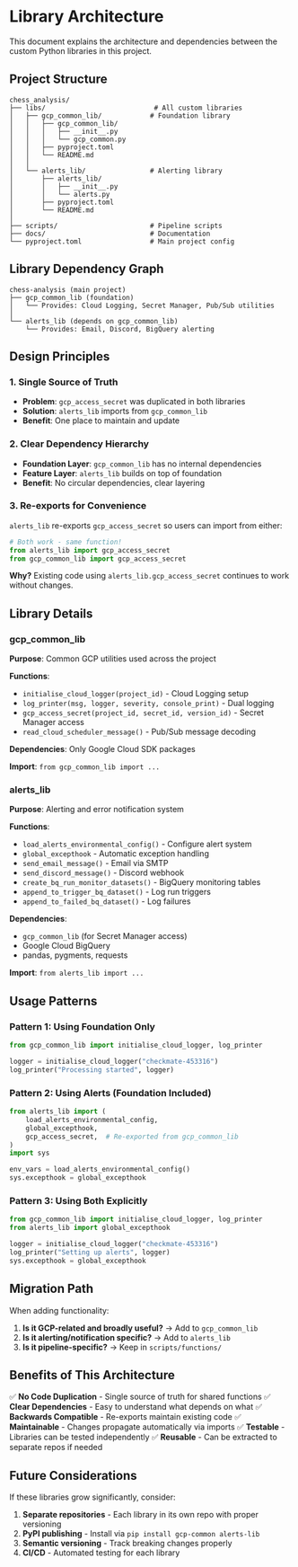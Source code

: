 # Library Architecture

This document explains the architecture and dependencies between the custom Python libraries in this project.

## Project Structure

```
chess_analysis/
├── libs/                           # All custom libraries
│   ├── gcp_common_lib/            # Foundation library
│   │   ├── gcp_common_lib/
│   │   │   ├── __init__.py
│   │   │   └── gcp_common.py
│   │   ├── pyproject.toml
│   │   └── README.md
│   │
│   └── alerts_lib/                # Alerting library
│       ├── alerts_lib/
│       │   ├── __init__.py
│       │   └── alerts.py
│       ├── pyproject.toml
│       └── README.md
│
├── scripts/                       # Pipeline scripts
├── docs/                          # Documentation
└── pyproject.toml                 # Main project config
```

## Library Dependency Graph

```
chess-analysis (main project)
├── gcp_common_lib (foundation)
│   └── Provides: Cloud Logging, Secret Manager, Pub/Sub utilities
│
└── alerts_lib (depends on gcp_common_lib)
    └── Provides: Email, Discord, BigQuery alerting
```

## Design Principles

### 1. Single Source of Truth
- **Problem**: `gcp_access_secret` was duplicated in both libraries
- **Solution**: `alerts_lib` imports from `gcp_common_lib`
- **Benefit**: One place to maintain and update

### 2. Clear Dependency Hierarchy
- **Foundation Layer**: `gcp_common_lib` has no internal dependencies
- **Feature Layer**: `alerts_lib` builds on top of foundation
- **Benefit**: No circular dependencies, clear layering

### 3. Re-exports for Convenience
`alerts_lib` re-exports `gcp_access_secret` so users can import from either:

```python
# Both work - same function!
from alerts_lib import gcp_access_secret
from gcp_common_lib import gcp_access_secret
```

**Why?** Existing code using `alerts_lib.gcp_access_secret` continues to work without changes.

## Library Details

### gcp_common_lib
**Purpose**: Common GCP utilities used across the project

**Functions**:
- `initialise_cloud_logger(project_id)` - Cloud Logging setup
- `log_printer(msg, logger, severity, console_print)` - Dual logging
- `gcp_access_secret(project_id, secret_id, version_id)` - Secret Manager access
- `read_cloud_scheduler_message()` - Pub/Sub message decoding

**Dependencies**: Only Google Cloud SDK packages

**Import**: `from gcp_common_lib import ...`

### alerts_lib
**Purpose**: Alerting and error notification system

**Functions**:
- `load_alerts_environmental_config()` - Configure alert system
- `global_excepthook` - Automatic exception handling
- `send_email_message()` - Email via SMTP
- `send_discord_message()` - Discord webhook
- `create_bq_run_monitor_datasets()` - BigQuery monitoring tables
- `append_to_trigger_bq_dataset()` - Log run triggers
- `append_to_failed_bq_dataset()` - Log failures

**Dependencies**:
- `gcp_common_lib` (for Secret Manager access)
- Google Cloud BigQuery
- pandas, pygments, requests

**Import**: `from alerts_lib import ...`

## Usage Patterns

### Pattern 1: Using Foundation Only
```python
from gcp_common_lib import initialise_cloud_logger, log_printer

logger = initialise_cloud_logger("checkmate-453316")
log_printer("Processing started", logger)
```

### Pattern 2: Using Alerts (Foundation Included)
```python
from alerts_lib import (
    load_alerts_environmental_config,
    global_excepthook,
    gcp_access_secret,  # Re-exported from gcp_common_lib
)
import sys

env_vars = load_alerts_environmental_config()
sys.excepthook = global_excepthook
```

### Pattern 3: Using Both Explicitly
```python
from gcp_common_lib import initialise_cloud_logger, log_printer
from alerts_lib import global_excepthook

logger = initialise_cloud_logger("checkmate-453316")
log_printer("Setting up alerts", logger)
sys.excepthook = global_excepthook
```

## Migration Path

When adding functionality:

1. **Is it GCP-related and broadly useful?** → Add to `gcp_common_lib`
2. **Is it alerting/notification specific?** → Add to `alerts_lib`
3. **Is it pipeline-specific?** → Keep in `scripts/functions/`

## Benefits of This Architecture

✅ **No Code Duplication** - Single source of truth for shared functions
✅ **Clear Dependencies** - Easy to understand what depends on what
✅ **Backwards Compatible** - Re-exports maintain existing code
✅ **Maintainable** - Changes propagate automatically via imports
✅ **Testable** - Libraries can be tested independently
✅ **Reusable** - Can be extracted to separate repos if needed

## Future Considerations

If these libraries grow significantly, consider:

1. **Separate repositories** - Each library in its own repo with proper versioning
2. **PyPI publishing** - Install via `pip install gcp-common alerts-lib`
3. **Semantic versioning** - Track breaking changes properly
4. **CI/CD** - Automated testing for each library
